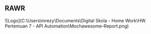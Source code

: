 ## RAWR
![Logo](C:\Users\mrezy\Documents\Digital Skola - Home Work\HW Pertemuan 7 - API Automation\Mochawesome-Report.png)
